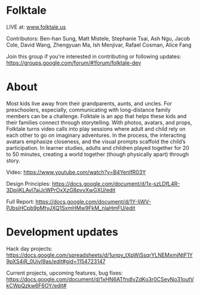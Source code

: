 # Folktale

LIVE at: www.folktale.us

Contributors: Ben-han Sung, Matt Mistele, Stephanie Tsai, Ash Ngu, Jacob Cole, David Wang, Zhengyuan Ma, Ish Menjivar, Rafael Cosman, Alice Fang

Join this group if you're interested in contributing or following updates: https://groups.google.com/forum/#!forum/folktale-dev

# About
Most kids live away from their grandparents, aunts, and uncles. For preschoolers, especially, communicating with long-distance family members can be a challenge. Folktale is an app that helps these kids and their families connect through storytelling. With photos, avatars, and props, Folktale turns video calls into play sessions where adult and child rely on each other to go on imaginary adventures. In the process, the interacting avatars emphasize closeness, and the visual prompts scaffold the child’s participation. In learner studies, adults and children played together for 20 to 50 minutes, creating a world together (though physically apart) through story.

Video: https://www.youtube.com/watch?v=B4YenlfR03Y

Design Principles: https://docs.google.com/document/d/1x-szLDfL4R-3DpjiKLAvl7ajJcWPrOxXzG8pvvXwGXU/edit

Full Report: https://docs.google.com/document/d/1Y-IjWV-PJbsiHCpb9pMtyJXQ1SxmHMw9FkM_nlaHmFU/edit

# Development updates
Hack day projects: https://docs.google.com/spreadsheets/d/1unpy_tXpWjSsqrYLNEMxmjNtF1Y9pXS4iR_0UivI9as/edit#gid=1154723147

Current projects, upcoming features, bug fixes: https://docs.google.com/document/d/1xHN6ATfndlvZdKo3r0CSeyNo31outVkCWpQzkw6F6OY/edit#
